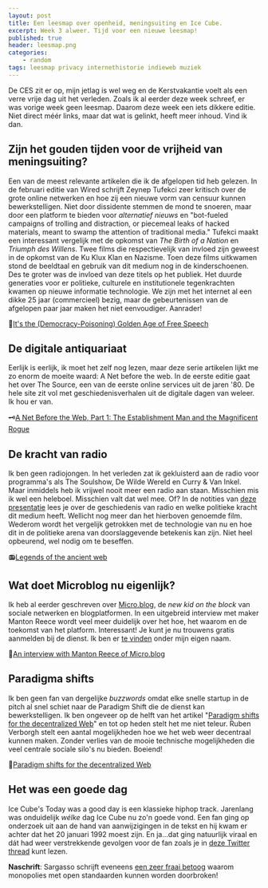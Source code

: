 ```yaml
---
layout: post
title: Een leesmap over openheid, meningsuiting en Ice Cube.
excerpt: Week 3 alweer. Tijd voor een nieuwe leesmap!
published: true
header: leesmap.png
categories: 
    - random
tags: leesmap privacy internethistorie indieweb muziek
---
```

De CES zit er op, mijn jetlag is wel weg en de Kerstvakantie voelt als een verre vrije dag uit het verleden. Zoals ik al eerder deze week schreef, er was vorige week geen leesmap. Daarom deze week een iets dikkere editie. Niet direct méér links, maar dat wat is gelinkt, heeft meer inhoud. Vind ik dan. 

## Zijn het gouden tijden voor de vrijheid van meningsuiting?
Een van de meest relevante artikelen die ik de afgelopen tid heb gelezen. In de februari editie van Wired schrijft Zeynep Tufekci zeer kritisch over de grote online netwerken en hoe zij een nieuwe vorm van censuur kunnen bewerkstelligen. Niet door dissidente stemmen de mond te snoeren, maar door een platform te bieden voor _alternatief nieuws_ en "bot-fueled campaigns of trolling and distraction, or piecemeal leaks of hacked materials, meant to swamp the attention of traditional media."
Tufekci maakt een interessant vergelijk met de opkomst van _The Birth of a Nation_ en _Triumph des Willens_. Twee films die respectievelijk van invloed zijn geweest in de opkomst van de Ku Klux Klan en Nazisme. Toen deze films uitkwamen stond de beeldtaal en gebruik van dit medium nog in de kinderschoenen. Des te groter was de invloed van deze titels op het publiek. Het duurde generaties voor er politieke, culturele en institutionele tegenkrachten kwamen op nieuwe informatie technologie. We zijn met het internet al een dikke 25 jaar (commercieel) bezig, maar de gebeurtenissen van de afgelopen paar jaar maken het niet eenvoudiger. Aanrader!

💭[It's the (Democracy-Poisoning) Golden Age of Free Speech](https://www.wired.com/story/free-speech-issue-tech-turmoil-new-censorship/amp)

## De digitale antiquariaat

Eerlijk is eerlijk, ik moet het zelf nog lezen, maar deze serie artikelen lijkt me zo enorm de moeite waard: A Net before the web. In de eerste editie gaat het over The Source, een van de eerste online services uit de jaren '80. De hele site zit vol met geschiedenisverhalen uit de digitale dagen van weleer. Ik hou er van.

🗝[A Net Before the Web, Part 1: The Establishment Man and the Magnificent Rogue](https://www.filfre.net/2017/10/a-net-before-the-web-part-1-the-establishment-man-and-the-magnificent-rogue/)

## De kracht van radio
Ik ben geen radiojongen. In het verleden zat ik gekluisterd aan de radio voor programma's als The Soulshow, De Wilde Wereld en Curry & Van Inkel. Maar inmiddels heb ik vrijwel nooit meer een radio aan staan. Misschien mis ik wel een heleboel. Misschien valt dat wel mee. Of? In de notities van [deze presentatie](http://idlewords.com/talks/ancient_web.htm) lees je over de geschiedenis van radio en welke politieke kracht dit medium heeft. Wellicht nog meer dan het hierboven genoemde film. Wederom wordt het vergelijk getrokken met de technologie van nu en hoe dit in de politieke arena van doorslaggevende betekenis kan zijn. Niet heel opbeurend, wel nodig om te beseffen. 

📻[Legends of the ancient web](http://idlewords.com/talks/ancient_web.htm)

## Wat doet Microblog nu eigenlijk?
Ik heb al eerder geschreven over [Micro.blog](https://micro.blog/), de _new kid on the block_ van sociale netwerken en blogplatformen. In een uitgebreid interview met maker Manton Reece wordt veel meer duidelijk over het hoe, het waarom en de toekomst van het platform. Interessant! Je kunt je nu trouwens gratis aanmelden bij de dienst. Ik ben er [te vinden](http://micro.blog/frank) onder mijn eigen naam.

🎤[An interview with Manton Reece of Micro.blog](http://cdevroe.com/2018/01/19/interview-manton/)

## Paradigma shifts
Ik ben geen fan van dergelijke _buzzwords_ omdat elke snelle startup in de pitch al snel schiet naar de Paradigm Shift die de dienst kan bewerkstelligen. Ik ben ongeveer op de helft van het artikel "[Paradigm shifts for the decentralized Web](https://ruben.verborgh.org/blog/2017/12/20/paradigm-shifts-for-the-decentralized-web/)" en tot op heden stelt het me niet teleur. Ruben Verborgh stelt een aantal mogelijkheden hoe we het web weer decentraal kunnen maken. Zonder verlies van de mooie technische mogelijkheden die veel centrale sociale silo's nu bieden. Boeiend!

🌈[Paradigm shifts for the decentralized Web](https://ruben.verborgh.org/blog/2017/12/20/paradigm-shifts-for-the-decentralized-web/)

## Het was een goede dag
Ice Cube's Today was a good day is een klassieke hiphop track. Jarenlang was onduidelijk _wélke_ dag Ice Cube nu zo'n goede vond. Een fan ging op onderzoek uit aan de hand van aanwijzigingen in de tekst en hij kwam er achter dat het 20 januari 1992 moest zijn. En ja...dat ging natuurlijk viraal en dát had weer verstrekkende gevolgen voor de fan zoals je in [deze Twitter thread](https://twitter.com/DonovanStrain/status/954789040993157120) kunt lezen.

**Naschrift**: Sargasso schrijft eveneens [een zeer fraai betoog](http://sargasso.nl/doorbreek-monopolies-met-open-standaarden/) waarom monopolies met open standaarden kunnen worden doorbroken! 